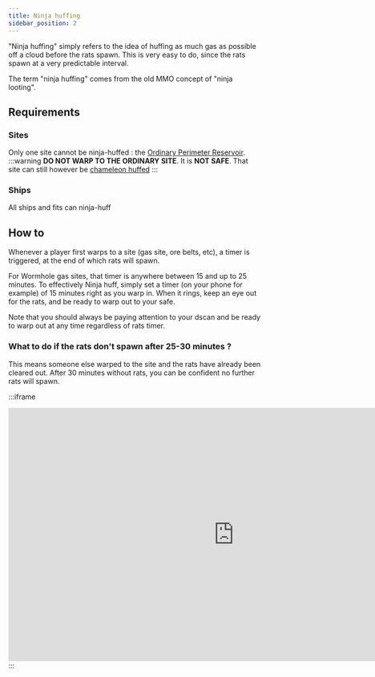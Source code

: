 ```yaml
---
title: Ninja huffing
sidebar_position: 2
---
```


"Ninja huffing" simply refers to the idea of huffing as much gas as possible off a cloud before the rats spawn. This is very easy to do, since the rats spawn at a very predictable interval.

The term "ninja huffing" comes from the old MMO concept of "ninja looting".

## Requirements

### Sites

Only one site cannot be ninja-huffed : the [Ordinary Perimeter Reservoir](https://wiki.eveuniversity.org/Ordinary_Perimeter_Reservoir).
:::warning
**DO NOT WARP TO THE ORDINARY SITE**. It is **NOT SAFE**. That site can still however be [chameleon huffed](../chameleon-huffing#ordinary-site-setup)
:::

### Ships

All ships and fits can ninja-huff

## How to

Whenever a player first warps to a site (gas site, ore belts, etc), a timer is triggered, at the end of which rats will spawn.

For Wormhole gas sites, that timer is anywhere between 15 and up to 25 minutes. To effectively Ninja huff, simply set a timer (on your phone for example) of 15 minutes right as you warp in. When it rings, keep an eye out for the rats, and be ready to warp out to your safe.

Note that you should always be paying attention to your dscan and be ready to warp out at any time regardless of rats timer.

### What to do if the rats don't spawn after 25-30 minutes ?

This means someone else warped to the site and the rats have already been cleared out. After 30 minutes without rats, you can be confident no further rats will spawn.

:::iframe

<iframe width="900" height="506" src="https://www.youtube.com/embed/zhu45OPxIlI" frameborder="0" allowfullscreen></iframe> :::
